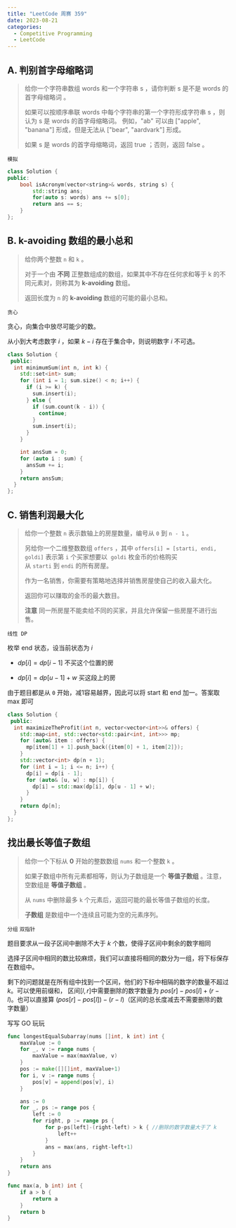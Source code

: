 ```yaml
---
title: "LeetCode 周赛 359"
date: 2023-08-21
categories:
  - Competitive Programming
  - LeetCode
---
```


## A. 判别首字母缩略词

> 给你一个字符串数组 words 和一个字符串 s ，请你判断 s 是不是 words 的 首字母缩略词 。
>
> 如果可以按顺序串联 words 中每个字符串的第一个字符形成字符串 s ，则认为 s 是 words 的首字母缩略词。
> 例如，"ab" 可以由 ["apple", "banana"] 形成，但是无法从 ["bear", "aardvark"] 形成。
>
> 如果 s 是 words 的首字母缩略词，返回 true ；否则，返回 false 。

`模拟`

```cpp
class Solution {
public:
    bool isAcronym(vector<string>& words, string s) {
        std::string ans;
        for(auto s: words) ans += s[0];
        return ans == s;
    }
};
```

## B. k-avoiding 数组的最小总和

> 给你两个整数 `n` 和 `k` 。
>
> 对于一个由 **不同** 正整数组成的数组，如果其中不存在任何求和等于 k 的不同元素对，则称其为 **k-avoiding** 数组。
>
> 返回长度为 `n` 的 **k-avoiding** 数组的可能的最小总和。

`贪心`

贪心，向集合中放尽可能少的数。

从小到大考虑数字 $i$ ，如果 $k-i$ 存在于集合中，则说明数字 $i$ 不可选。

```cpp
class Solution {
 public:
  int minimumSum(int n, int k) {
    std::set<int> sum;
    for (int i = 1; sum.size() < n; i++) {
      if (i >= k) {
        sum.insert(i);
      } else {
        if (sum.count(k - i)) {
          continue;
        }
        sum.insert(i);
      }
    }

    int ansSum = 0;
    for (auto i : sum) {
      ansSum += i;
    }
    return ansSum;
  }
};
```

## C. 销售利润最大化

> 给你一个整数 `n` 表示数轴上的房屋数量，编号从 `0` 到 `n - 1` 。
>
> 另给你一个二维整数数组 `offers` ，其中 `offers[i] = [starti, endi, goldi]` 表示第 `i` 个买家想要以
>  `goldi` 枚金币的价格购买从 `starti` 到 `endi` 的所有房屋。
>
> 作为一名销售，你需要有策略地选择并销售房屋使自己的收入最大化。
>
> 返回你可以赚取的金币的最大数目。
>
> **注意** 同一所房屋不能卖给不同的买家，并且允许保留一些房屋不进行出售。

`线性 DP`

枚举 end 状态，设当前状态为 $i$

- $dp[i] = dp[i-1]$ 不买这个位置的房

- $dp[i] = dp[u-1] + w$ 买这段上的房

由于题目都是从 `0` 开始，减1容易越界，因此可以将 start 和 end 加一。答案取 max 即可

```cpp
class Solution {
 public:
  int maximizeTheProfit(int n, vector<vector<int>>& offers) {
    std::map<int, std::vector<std::pair<int, int>>> mp;
    for (auto& item : offers) {
      mp[item[1] + 1].push_back({item[0] + 1, item[2]});
    }
    std::vector<int> dp(n + 1);
    for (int i = 1; i <= n; i++) {
      dp[i] = dp[i - 1];
      for (auto& [u, w] : mp[i]) {
        dp[i] = std::max(dp[i], dp[u - 1] + w);
      }
    }
    return dp[n];
  }
};

```

## 找出最长等值子数组

> 给你一个下标从 **0** 开始的整数数组 `nums` 和一个整数 `k` 。
>
> 如果子数组中所有元素都相等，则认为子数组是一个 **等值子数组** 。注意，空数组是 **等值子数组** 。
>
> 从 `nums` 中删除最多 `k` 个元素后，返回可能的最长等值子数组的长度。
>
> **子数组** 是数组中一个连续且可能为空的元素序列。

`分组` `双指针`

题目要求从一段子区间中删除不大于 $k$ 个数，使得子区间中剩余的数字相同

选择子区间中相同的数比较麻烦，我们可以直接将相同的数分为一组，将下标保存在数组中。

剩下的问题就是在所有组中找到一个区间，他们的下标中相隔的数字的数量不超过$k$。可以使用前缀和，
区间$[l,r]$中需要删除的数字数量为 $pos[r] - pos[l] + (r-l)$。也可以直接算 $(pos[r] - pos[l]) - (r-l)$（区间的总长度减去不需要删除的数字数量）

写写 GO 玩玩

```go
func longestEqualSubarray(nums []int, k int) int {
    maxValue := 0
    for _, v := range nums {
        maxValue = max(maxValue, v)
    }
    pos := make([][]int, maxValue+1)
    for i, v := range nums {
        pos[v] = append(pos[v], i)
    }

    ans := 0
    for _, ps := range pos {
        left := 0
        for right, p := range ps {
            for p-ps[left]-(right-left) > k { //删除的数字数量大于了 k
                left++
            }
            ans = max(ans, right-left+1)
        }
    }
    return ans
}

func max(a, b int) int {
    if a > b {
        return a
    }
    return b
}

```

